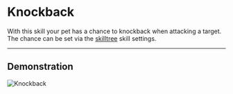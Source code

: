 # Knockback

With this skill your pet has a chance to knockback when attacking a target.
The chance can be set via the [skilltree](skilltrees) skill settings.

----

## Demonstration

![Knockback](/wiki/images/skills/knockback.gif)
